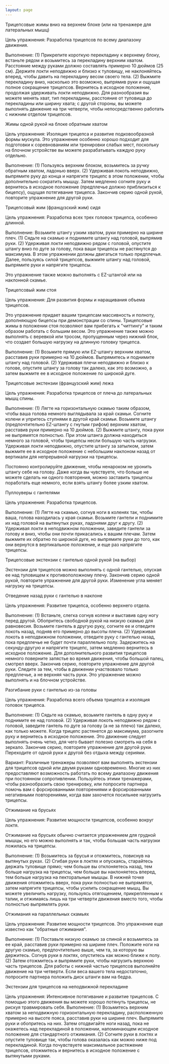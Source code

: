 ```yaml
---
layout: page
---
```

Трицепсовые жимы вниз на верхнем блоке (или на тренажере для латеральных мышц)

Цель упражнения: Разработка трицепсов по всему диапазону движения.

Выполнение: (1) Прикрепите короткую перекладину к верхнему блоку, встаньте рядом и возьмитесь за перекладину верхним хватом. Расстояние между руками должно составлять примерно 10 дюймов (25 см). Держите локти неподвижно и близко к туловищу, не наклоняйтесь вперед, чтобы давить на перекладину весом своего тела. (2) Выжмите перекладину вниз, насколько это возможно, выпрямив руки и ощущая полное сокращение трицепсов. Вернитесь в исходное положение, продолжая удерживать локти неподвижно. Для разнообразия вы можете менять хват, тип перекладины, расстояние от туловища до перекладины или ширину хвата; с другой стороны, вы можете выполнять движение на три четверти, чтобы непосредственно работать с нижним отделом трицепсов.

Жимы одной рукой на блоке обратным хватом

Цель упражнения: Изоляция трицепса и развитие подковообразной формы мускула. Это упражнение особенно хорошо подходит для подготовки к соревнованиям или тренировки слабых мест, поскольку на блочном устройстве вы можете разрабатывать каждую руку отдельно.

Выполнение: (1) Пользуясь верхним блоком, возьмитесь за ручку обратным хватом, ладонью вверх. (2) Удерживая локоть неподвижно, выпрямите руку до конца и напрягите трицепс в этом положении, чтобы дополнительно сократить мышцу. Затем медленно согните руку и вернитесь в исходное положение (предплечье должно приблизиться к бицепсу), ощущая потягивание трицепса. Закончив серию одной рукой, повторите упражнение для другой руки.

Трицепсовый жим (французский жим) сидя

Цель упражнения: Разработка всех трех головок трицепса, особенно длинной.

Выполнение: Возьмите штангу узким хватом, руки примерно на ширине плеч. (1) Сядьте на скамью и поднимите штангу над головой, выпрямив руки. (2) Удерживая локти неподвижно рядом с головой, опустите штангу вниз по дуге за голову, пока ваши трицепсы не растянутся до максимума. В этом упражнении должны двигаться только предплечья. Далее, пользуясь силой трицепсов, выжмите штангу над головой, выпрямите руки и напрягите трицепсы.

Это упражнение также можно выполнять с EZ-штангой или на наклонной скамье.

Трицепсовый жим стоя

Цель упражнения: Для развития формы и наращивания объема трицепсов.

Это упражнение придает вашим трицепсам массивность и полноту, дополняющую бицепсы при демонстрации со спины. Трицепсовые жимы в положении стоя позволяют вам прибегать к "читтингу" и таким образом работать с большим весом. Это упражнение также можно выполнять с веревкой или тросом, пропущенным через нижний блок, что создает большую нагрузку на длинную головку трицепса.

Выполнение: (1) Возьмите прямую или EZ-штангу верхним хватом, расставив руки примерно на 10 дюймов. Выпрямитесь и поднимите штангу над головой. (2) Удерживая плечи неподвижно и близко к голове, опустите штангу за голову так далеко, как это возможно, а затем выжмите ее в исходное положение по широкой дуге.

Трицепсовые экстензии (французский жим) лежа

Цель упражнения: Разработка трицепсов от плеча до латеральных мышц спины.

Выполнение: (1) Лягте на горизонтальную скамью таким образом, чтобы ваша голова немного выглядывала за край скамьи. Согните колени и упритесь ступнями в другой край скамьи. Возьмите штангу (предпочтительно EZ-штангу с гнутым грифом) верхним хватом, расставив руки примерно на 10 дюймов. (2) Выжмите штангу, пока руки не выпрямятся полностью. При этом штанга должна находиться немного за головой, чтобы трицепсы несли большую часть нагрузки. Удерживая локти неподвижно, опустите штангу за затылком, затем выжмите ее в исходное положение с небольшим наклоном назад от вертикали для непрерывной нагрузки на трицепсы.

Постоянно контролируйте движение, чтобы ненароком не уронить штангу себе на голову. Даже когда вы чувствуете, что больше не можете сделать ни одного повторения, можно заставить трицепсы поработать еще немного, если взять штангу более узким хватом.

Пуллоуверы с гантелями

Цель упражнения: Разработка трицепсов.

Выполнение: (1) Лягте на скамью, согнув ноги в коленях так, чтобы ваша, голова находилась у края скамьи. Возьмите гантели и поднимите их над головой на вытянутых руках, ладонями друг к другу. (2) Удерживая локти в неподвижном положении, заведите гантели за голову и вниз, чтобы они почти прикасались к вашим плечам. Затем выжмите их обратно по широкой дуге, но выпрямите руки до того, как они вернутся в вертикальное положение, и еще раз напрягите трицепсы.

Трицепсовые экстензии с гантелью одной рукой (на выбор)

Экстензии для трицепсов можно выполнять с одной гантелью, опуская ее над туловищем к противоположному плечу. Закончив серию одной рукой, повторите упражнение для другой руки. Изменение угла меняет нагрузку на трицепсы.

Отведение назад руки с гантелью в наклоне

Цель упражнения: Развитие трицепса, особенно верхнего отдела.

Выполнение: (1) Встаньте, слегка согнув колени и выставив одну ногу перед другой. Обопритесь свободной рукой на низкую скамью для равновесия. Возьмите гантель в другую руку, согните ее и отведите локоть назад, подняв его примерно до высоты плеча. (2) Удерживая локоть в неподвижном положении, отведите руку с гантелью назад, пока предплечье не будет почти параллельно полу. Задержитесь на секунду-другую и напрягите трицепс, затем медленно вернитесь в исходное положение. Для дополнительного развития трицепсов немного поверните запястье во время движения, чтобы большой палец, смотрел вверх. Закончив серию, повторите упражнение для другой руки. Следите за тем, чтобы в движении участвовало только предплечье, а не верхняя часть руки. Это упражнение можно выполнять и на блочном устройстве.

Разгибание руки с гантелью из-за головы

Цель упражнения: Разработка всего объема трицепса и изоляция головок трицепса.

Выполнение: (1) Сядьте на скамью, возьмите гантель в одну руку и поднимите ее над головой. (2) Удерживая локоть неподвижно рядом с головой, заведите гантель по дуге за голову (а не за плечо) так далеко, как только можете. Когда трицепс растянется до максимума, разогните руку и вернитесь в исходное положение. Это движение следует выполнять очень четко, для чего бывает полезно смотреть на себя в зеркало. Закончив серию, повторите упражнение для другой руки. Переходите от одной руки к другой без отдыха между сериями.

Вариант: Различные тренажеры позволяют вам выполнять экстензии для трицепсов одной или двумя руками одновременно. Многие из них предоставляют возможность работать по всему диапазону движения при постоянном сопротивлении. Пользуйтесь этими тренажерами, чтобы разнообразить свою тренировку, или попросите партнера помочь вам с форсированными повторениями и форсированными негативными повторениями, когда вам захочется посильнее нагрузить трицепсы.

Отжимание на брусьях

Цель упражнения: Развитие мощности трицепсов, особенно вокруг локтя.

Отжимание на брусьях обычно считается упражнением для грудной мышцы, но его можно выполнять и так, чтобы большая часть нагрузки ложилась на трицепсы.

Выполнение: (1) Возьмитесь за брусья и отожмитесь, повиснув на вытянутых руках. (2) Сгибая руки в локтях и опускаясь, старайтесь держать туловище прямо; чем больше вы отклоняетесь назад, тем больше нагрузка на трицепсы, чем больше вы наклоняетесь вперед, тем больше нагрузка на пекторальные мышцы. В нижней точке движения отожмитесь вверх, пока руки полностью не выпрямятся, затем напрягите трицепсы, чтобы усилить сокращение мышц. Вы можете увеличить нагрузку, пользуясь отягощением, прикрепленным к талии, и отжимаясь лишь на три четверти движения вместо того, чтобы полностью выпрямлять руки.

Отжимания на параллельных скамьях

Цель упражнения: Развитие мощности трицепсов. Это упражнение еще известно как "обратные отжимания".

Выполнение: (1) Поставьте низкую скамью за спиной и возьмитесь за ее край, расставив руки примерно на ширине плеч. Положите ноги на другую скамью, предпочтительно выше, чем та, за которую вы держитесь. Согнув руки в локтях, опуститесь как можно ближе к полу. (2) Затем отожмитесь и выпрямите руки, чтобы нагрузить верхнюю часть трицепсов. Для работы с нижней частью трицепсов выполняйте движение на три четверти. Если веса вашего тела недостаточно, попросите партнера положить диск штанги вам на бедра.

Экстензии для трицепсов на неподвижной перекладине

Цель упражнения: Интенсивное потягивание и развитие трицепсов. С помощью этого движения вы можете хорошо потянуть трицепсы, не рискуя травмировать себя.
Выполнение: (1) Возьмитесь верхним хватом за неподвижную горизонтальную перекладину, расположенную примерно на высоте пояса, расставив руки на ширине плеч. Выпрямите руки и обопритесь на них. Затем отодвигайте ноги назад, пока не окажетесь над перекладиной в положении, напоминающем исходное положение для стандартного отжимания. (2) Согните руки в локтях и опустите туловище так, чтобы голова оказалась как можно ниже под перекладиной. Когда почувствуете максимальное растяжение трицепсов, отожмитесь и вернитесь в исходное положение с вытянутыми руками.